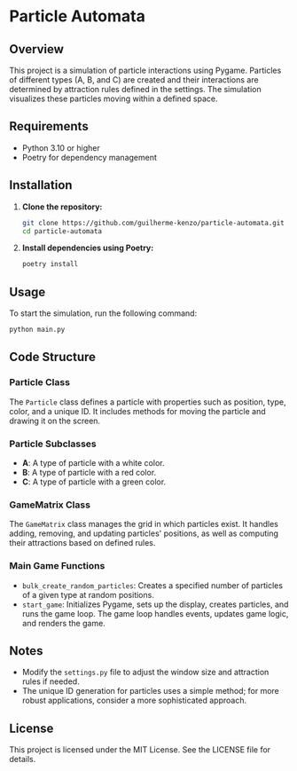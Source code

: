 # Particle Automata

## Overview

This project is a simulation of particle interactions using Pygame. Particles of different types (A, B, and C) are created and their interactions are determined by attraction rules defined in the settings. The simulation visualizes these particles moving within a defined space.

## Requirements

- Python 3.10 or higher
- Poetry for dependency management

## Installation

1. **Clone the repository:**

    ```sh
    git clone https://github.com/guilherme-kenzo/particle-automata.git
    cd particle-automata
    ```

2. **Install dependencies using Poetry:**

    ```sh
    poetry install
    ```

## Usage

To start the simulation, run the following command:

```sh
python main.py
```

## Code Structure

### Particle Class

The `Particle` class defines a particle with properties such as position, type, color, and a unique ID. It includes methods for moving the particle and drawing it on the screen.

### Particle Subclasses

- **A**: A type of particle with a white color.
- **B**: A type of particle with a red color.
- **C**: A type of particle with a green color.

### GameMatrix Class

The `GameMatrix` class manages the grid in which particles exist. It handles adding, removing, and updating particles' positions, as well as computing their attractions based on defined rules.

### Main Game Functions

- `bulk_create_random_particles`: Creates a specified number of particles of a given type at random positions.
- `start_game`: Initializes Pygame, sets up the display, creates particles, and runs the game loop. The game loop handles events, updates game logic, and renders the game.


## Notes

- Modify the `settings.py` file to adjust the window size and attraction rules if needed.
- The unique ID generation for particles uses a simple method; for more robust applications, consider a more sophisticated approach.

## License

This project is licensed under the MIT License. See the LICENSE file for details.